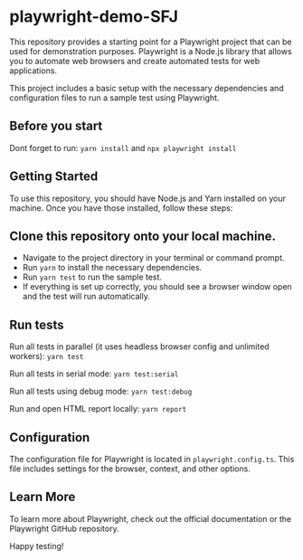 # playwright-demo-SFJ

This repository provides a starting point for a Playwright project that can be used for demonstration purposes. Playwright is a Node.js library that allows you to automate web browsers and create automated tests for web applications.

This project includes a basic setup with the necessary dependencies and configuration files to run a sample test using Playwright.

## Before you start

Dont forget to run: `yarn install` and `npx playwright install`

## Getting Started

To use this repository, you should have Node.js and Yarn installed on your machine. Once you have those installed, follow these steps:

## Clone this repository onto your local machine.

- Navigate to the project directory in your terminal or command prompt.
- Run `yarn` to install the necessary dependencies.
- Run `yarn test` to run the sample test.
- If everything is set up correctly, you should see a browser window open and the test will run automatically.

## Run tests

Run all tests in parallel (it uses headless browser config and unlimited workers): `yarn test`

Run all tests in serial mode: `yarn test:serial`

Run all tests using debug mode: `yarn test:debug`

Run and open HTML report locally: `yarn report`

## Configuration
The configuration file for Playwright is located in `playwright.config.ts`. This file includes settings for the browser, context, and other options.

## Learn More
To learn more about Playwright, check out the official documentation or the Playwright GitHub repository.

Happy testing!

